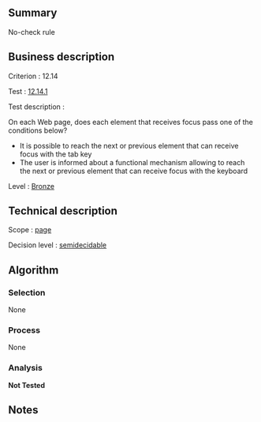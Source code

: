 ## Summary

No-check rule

## Business description

Criterion : 12.14

Test : [12.14.1](http://www.accessiweb.org/index.php/accessiweb-22-english-version.html#test-12-14-1)

Test description :

On each Web page, does each element that receives focus pass one of the
conditions below?

-   It is possible to reach the next or previous element that can
    receive focus with the tab key
-   The user is informed about a functional mechanism allowing to reach
    the next or previous element that can receive focus with the
    keyboard

Level : [Bronze](/en/category/rules-design/accessiweb-11/level/bronze)

## Technical description

Scope : [page](/en/category/rules-design/accessiweb-11/scope/page)

Decision level :
[semidecidable](/en/category/rules-design/accessiweb-11/decision-level/semidecidable)

## Algorithm

### Selection

None

### Process

None

### Analysis

**Not Tested**

## Notes


